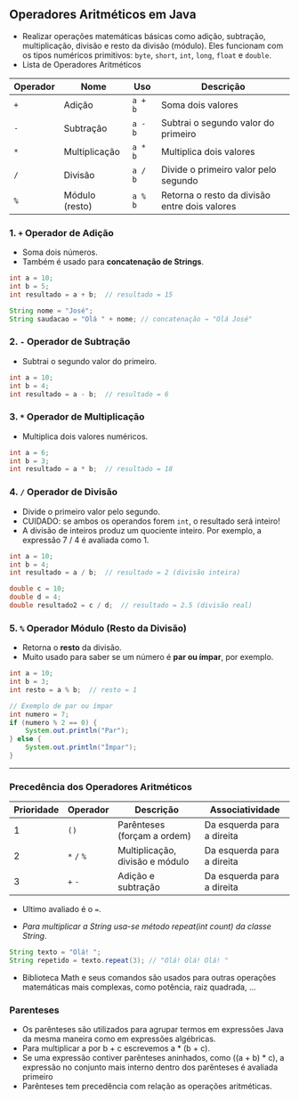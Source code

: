 ## Operadores Aritméticos em Java
- Realizar operações matemáticas básicas como adição, subtração, multiplicação, divisão e resto da divisão (módulo). Eles funcionam com os tipos numéricos primitivos: `byte`, `short`, `int`, `long`, `float` e `double`.
- Lista de Operadores Aritméticos

| Operador | Nome           | Uso     | Descrição                                     |
| -------- | -------------- | ------- | --------------------------------------------- |
| `+`      | Adição         | `a + b` | Soma dois valores                             |
| `-`      | Subtração      | `a - b` | Subtrai o segundo valor do primeiro           |
| `*`      | Multiplicação  | `a * b` | Multiplica dois valores                       |
| `/`      | Divisão        | `a / b` | Divide o primeiro valor pelo segundo          |
| `%`      | Módulo (resto) | `a % b` | Retorna o resto da divisão entre dois valores |


### 1. `+` Operador de Adição
- Soma dois números.
- Também é usado para **concatenação de Strings**.

```java
int a = 10;
int b = 5;
int resultado = a + b;  // resultado = 15

String nome = "José";
String saudacao = "Olá " + nome; // concatenação → "Olá José"
```


### 2. `-` Operador de Subtração

- Subtrai o segundo valor do primeiro.

```java
int a = 10;
int b = 4;
int resultado = a - b;  // resultado = 6
```

### 3. `*` Operador de Multiplicação
- Multiplica dois valores numéricos.
```java
int a = 6;
int b = 3;
int resultado = a * b;  // resultado = 18
```

### 4. `/` Operador de Divisão
- Divide o primeiro valor pelo segundo.
- CUIDADO: se ambos os operandos forem `int`, o resultado será inteiro!
- A divisão de inteiros produz um quociente inteiro. Por exemplo, a expressão 7 / 4 é avaliada como 1.

```java
int a = 10;
int b = 4;
int resultado = a / b;  // resultado = 2 (divisão inteira)

double c = 10;
double d = 4;
double resultado2 = c / d;  // resultado = 2.5 (divisão real)
```


### 5. `%` Operador Módulo (Resto da Divisão)
- Retorna o **resto** da divisão.
- Muito usado para saber se um número é **par ou ímpar**, por exemplo.

```java
int a = 10;
int b = 3;
int resto = a % b;  // resto = 1

// Exemplo de par ou ímpar
int numero = 7;
if (numero % 2 == 0) {
    System.out.println("Par");
} else {
    System.out.println("Ímpar");
}
```


---
### Precedência dos Operadores Aritméticos

| Prioridade | Operador    | Descrição                       | Associatividade            |
| ---------- | ----------- | ------------------------------- | -------------------------- |
| 1          | `()`        | Parênteses (forçam a ordem)     | Da esquerda para a direita |
| 2          | `*` `/` `%` | Multiplicação, divisão e módulo | Da esquerda para a direita |
| 3          | `+` `-`     | Adição e subtração              | Da esquerda para a direita |
- Ultimo avaliado é o ``=``.

- *Para multiplicar a String usa-se  método repeat(int count) da classe String*.
```java
String texto = "Olá! ";
String repetido = texto.repeat(3); // "Olá! Olá! Olá! "
```
- Biblioteca Math e seus comandos são usados para outras operações matemáticas mais complexas, como potência, raiz quadrada, ...

### Parenteses
- Os parênteses são utilizados para agrupar termos em expressões Java da mesma maneira como em expressões algébricas.
- Para multiplicar a por b + c escrevemos a * (b + c).
- Se uma expressão contiver parênteses aninhados, como ((a + b) * c), a expressão no conjunto mais interno dentro dos parênteses é avaliada primeiro
- Parênteses tem precedência com relação as operações aritméticas.


